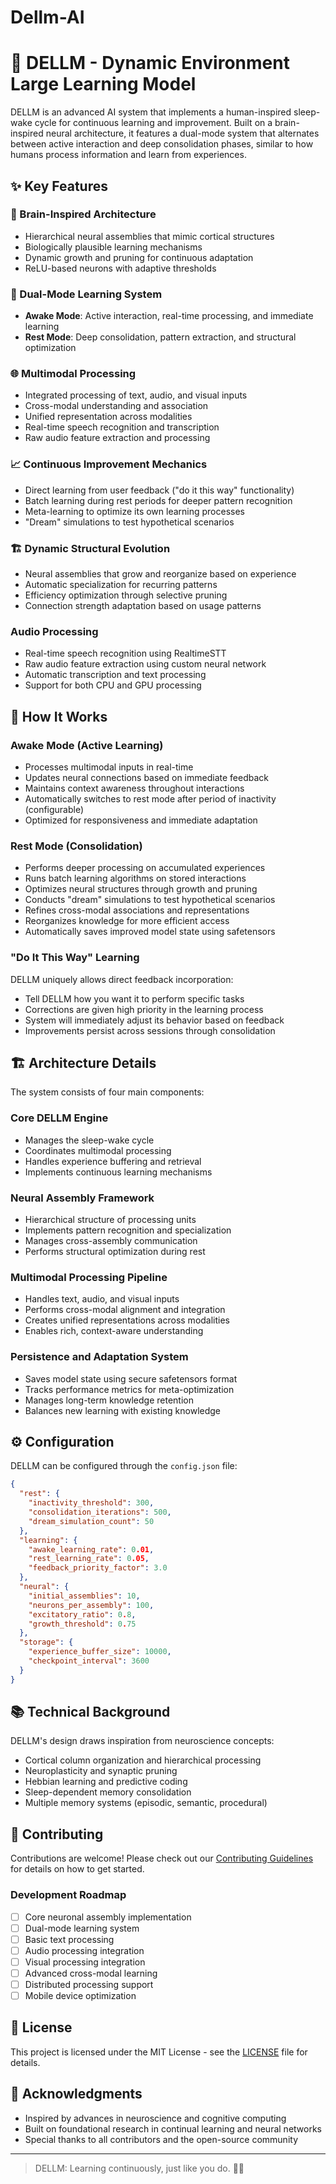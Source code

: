 # Dellm-AI

# 🧠 DELLM - Dynamic Environment Large Learning Model

DELLM is an advanced AI system that implements a human-inspired sleep-wake cycle for continuous learning and improvement. Built on a brain-inspired neural architecture, it features a dual-mode system that alternates between active interaction and deep consolidation phases, similar to how humans process information and learn from experiences.

## ✨ Key Features

### 🧬 Brain-Inspired Architecture
- Hierarchical neural assemblies that mimic cortical structures
- Biologically plausible learning mechanisms
- Dynamic growth and pruning for continuous adaptation
- ReLU-based neurons with adaptive thresholds

### 🔄 Dual-Mode Learning System
- **Awake Mode**: Active interaction, real-time processing, and immediate learning
- **Rest Mode**: Deep consolidation, pattern extraction, and structural optimization

### 🌐 Multimodal Processing
- Integrated processing of text, audio, and visual inputs
- Cross-modal understanding and association
- Unified representation across modalities
- Real-time speech recognition and transcription
- Raw audio feature extraction and processing

### 📈 Continuous Improvement Mechanics
- Direct learning from user feedback ("do it this way" functionality)
- Batch learning during rest periods for deeper pattern recognition
- Meta-learning to optimize its own learning processes
- "Dream" simulations to test hypothetical scenarios

### 🏗️ Dynamic Structural Evolution
- Neural assemblies that grow and reorganize based on experience
- Automatic specialization for recurring patterns
- Efficiency optimization through selective pruning
- Connection strength adaptation based on usage patterns

### Audio Processing
- Real-time speech recognition using RealtimeSTT
- Raw audio feature extraction using custom neural network
- Automatic transcription and text processing
- Support for both CPU and GPU processing

## 🔧 How It Works

### Awake Mode (Active Learning)
- Processes multimodal inputs in real-time
- Updates neural connections based on immediate feedback
- Maintains context awareness throughout interactions
- Automatically switches to rest mode after period of inactivity (configurable)
- Optimized for responsiveness and immediate adaptation

### Rest Mode (Consolidation)
- Performs deeper processing on accumulated experiences
- Runs batch learning algorithms on stored interactions
- Optimizes neural structures through growth and pruning
- Conducts "dream" simulations to test hypothetical scenarios
- Refines cross-modal associations and representations
- Reorganizes knowledge for more efficient access
- Automatically saves improved model state using safetensors

### "Do It This Way" Learning
DELLM uniquely allows direct feedback incorporation:
- Tell DELLM how you want it to perform specific tasks
- Corrections are given high priority in the learning process
- System will immediately adjust its behavior based on feedback
- Improvements persist across sessions through consolidation

## 🏗️ Architecture Details

The system consists of four main components:

### Core DELLM Engine
- Manages the sleep-wake cycle
- Coordinates multimodal processing
- Handles experience buffering and retrieval
- Implements continuous learning mechanisms

### Neural Assembly Framework
- Hierarchical structure of processing units
- Implements pattern recognition and specialization
- Manages cross-assembly communication
- Performs structural optimization during rest

### Multimodal Processing Pipeline
- Handles text, audio, and visual inputs
- Performs cross-modal alignment and integration
- Creates unified representations across modalities
- Enables rich, context-aware understanding

### Persistence and Adaptation System
- Saves model state using secure safetensors format
- Tracks performance metrics for meta-optimization
- Manages long-term knowledge retention
- Balances new learning with existing knowledge

## ⚙️ Configuration

DELLM can be configured through the `config.json` file:
```json
{
  "rest": {
    "inactivity_threshold": 300,
    "consolidation_iterations": 500,
    "dream_simulation_count": 50
  },
  "learning": {
    "awake_learning_rate": 0.01,
    "rest_learning_rate": 0.05,
    "feedback_priority_factor": 3.0
  },
  "neural": {
    "initial_assemblies": 10,
    "neurons_per_assembly": 100,
    "excitatory_ratio": 0.8,
    "growth_threshold": 0.75
  },
  "storage": {
    "experience_buffer_size": 10000,
    "checkpoint_interval": 3600
  }
}
```

## 📚 Technical Background

DELLM's design draws inspiration from neuroscience concepts:
- Cortical column organization and hierarchical processing
- Neuroplasticity and synaptic pruning
- Hebbian learning and predictive coding
- Sleep-dependent memory consolidation
- Multiple memory systems (episodic, semantic, procedural)

## 🤝 Contributing

Contributions are welcome! Please check out our [Contributing Guidelines](CONTRIBUTING.md) for details on how to get started.

### Development Roadmap
- [ ] Core neuronal assembly implementation
- [ ] Dual-mode learning system
- [ ] Basic text processing
- [ ] Audio processing integration
- [ ] Visual processing integration
- [ ] Advanced cross-modal learning
- [ ] Distributed processing support
- [ ] Mobile device optimization

## 📄 License

This project is licensed under the MIT License - see the [LICENSE](LICENSE) file for details.

## 🙏 Acknowledgments

- Inspired by advances in neuroscience and cognitive computing
- Built on foundational research in continual learning and neural networks
- Special thanks to all contributors and the open-source community

---

> DELLM: Learning continuously, just like you do. 🧠✨
